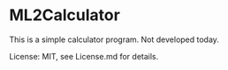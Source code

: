 ML2Calculator
=============

This is a simple calculator program. Not developed today.

License: MIT, see License.md for details.
